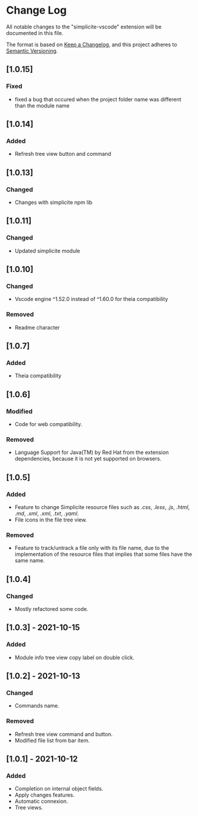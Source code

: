 # Change Log
All notable changes to the "simplicite-vscode" extension will be documented in this file.

The format is based on [Keep a Changelog](https://keepachangelog.com/en/1.0.0/),
and this project adheres to [Semantic Versioning](https://semver.org/spec/v2.0.0.html).

## [1.0.15]
### Fixed
- fixed a bug that occured when the project folder name was different than the module name

## [1.0.14]
### Added
- Refresh tree view button and command

## [1.0.13]
### Changed
- Changes with simplicite npm lib

## [1.0.11]
### Changed
- Updated simplicite module

## [1.0.10]
### Changed
- Vscode engine ^1.52.0 instead of ^1.60.0 for theia compatibility

### Removed
- Readme character

## [1.0.7]
### Added
- Theia compatibility

## [1.0.6]
### Modified
- Code for web compatibility.

### Removed
- Language Support for Java(TM) by Red Hat from the extension dependencies, because it is not yet supported on browsers.

## [1.0.5]
### Added
- Feature to change Simplicite resource files such as *.css*, *.less*, *.js*, *.html*, *.md*, *.xml*, *.xml*, *.txt*, *.yaml*.
- File icons in the file tree view. 

### Removed
- Feature to track/untrack a file only with its file name, due to the implementation of the resource files that implies that some files have the same name.

## [1.0.4]
### Changed
- Mostly refactored some code.

## [1.0.3] - 2021-10-15
### Added
- Module info tree view copy label on double click. 

## [1.0.2] - 2021-10-13
### Changed
- Commands name.
### Removed
- Refresh tree view command and button.
- Modified file list from bar item.

## [1.0.1] - 2021-10-12
### Added
- Completion on internal object fields.
- Apply changes features.
- Automatic connexion.
- Tree views.
